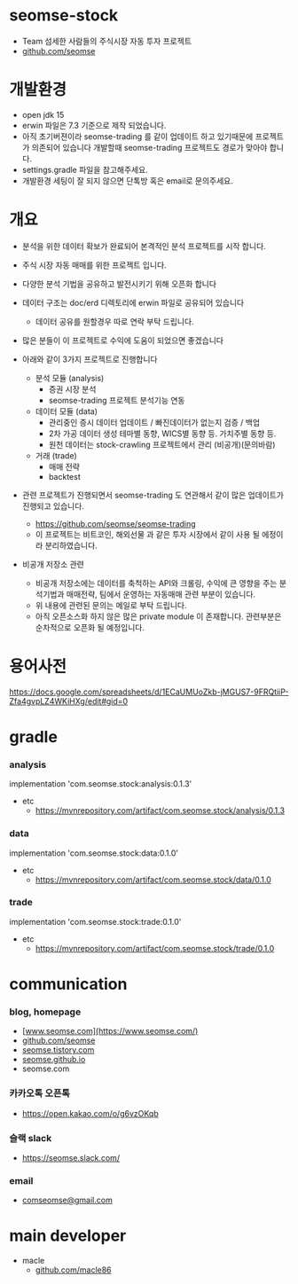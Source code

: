 # seomse-stock
- Team 섬세한 사람들의 주식시장 자동 투자 프로젝트 
- [github.com/seomse](https://github.com/seomse)
# 개발환경
- open jdk 15
- erwin 파일은 7.3 기준으로 제작 되었습니다.
- 아직 초기버젼이라 seomse-trading 를 같이 업데이트 하고 있기때문에 프로젝트가 의존되어 있습니다 개발할때 seomse-trading 프로젝트도 경로가 맞아야 합니다.
- settings.gradle 파일을 참고해주세요.
- 개발환경 세팅이 잘 되지 않으면 단톡방 혹은 email로 문의주세요.


# 개요
- 분석을 위한 데이터 확보가 완료되어 본격적인 분석 프로젝트를 시작 합니다.
- 주식 시장 자동 매매를 위한 프로젝트 입니다.
- 다양한 분석 기법을 공유하고 발전시키기 위해 오픈화 합니다
- 데이터 구조는 doc/erd 디렉토리에 erwin 파일로 공유되어 있습니다
    - 데이터 공유를 원할경우 따로 연락 부탁 드립니다.
- 많은 분들이 이 프로젝트로 수익에 도움이 되었으면 좋겠습니다  


- 아래와 같이 3가지 프로젝트로 진행합니다
    - 분석 모듈 (analysis)
        - 증권 시장 분석
        - seomse-trading 프로젝트 분석기능 연동
    - 데이터 모듈 (data)
        - 관리중인 증시 데이터 업데이트 / 빠진데이터가 없는지 검증 / 백업
        - 2차 가공 데이터 생성 테마별 동향, WICS별 동향 등. 가치주별 동향 등.
        - 원천 데이터는 stock-crawling 프로젝트에서 관리 (비공개)(문의바람)
    - 거래 (trade)
        - 매매 전략
        - backtest
       

- 관련 프로젝트가 진행되면서 seomse-trading 도 연관해서 같이 많은 업데이트가 진행되고 있습니다.
    - https://github.com/seomse/seomse-trading
    - 이 프로젝트는 비트코인, 해외선물 과 같은 투자 시장에서 같이 사용 될 에정이라 분리하였습니다.
    
- 비공개 저장소 관련
    - 비공개 저장소에는 데이터를 축척하는 API와 크롤링, 수익에 큰 영향을 주는 분석기법과 매매전략, 팀에서 운영하는 자동매매 관련 부분이 있습니다.
    - 위 내용에 관련된 문의는 메일로 부탁 드립니다.
    - 아직 오픈소스화 하지 않은 많은 private module 이 존재합니다. 관련부분은 순차적으로 오픈화 될 예정입니다.
    

# 용어사전
https://docs.google.com/spreadsheets/d/1ECaUMUoZkb-jMGUS7-9FRQtiiP-Zfa4gvpLZ4WKiHXg/edit#gid=0

# gradle
### analysis
implementation 'com.seomse.stock:analysis:0.1.3'
- etc 
    - https://mvnrepository.com/artifact/com.seomse.stock/analysis/0.1.3

### data
implementation 'com.seomse.stock:data:0.1.0'
- etc 
    - https://mvnrepository.com/artifact/com.seomse.stock/data/0.1.0

### trade
implementation 'com.seomse.stock:trade:0.1.0'
- etc 
    - https://mvnrepository.com/artifact/com.seomse.stock/trade/0.1.0

# communication
### blog, homepage
- [www.seomse.com](https://www.seomse.com/)
- [github.com/seomse](https://github.com/seomse)
- [seomse.tistory.com](https://seomse.tistory.com/)
- [seomse.github.io](https://seomse.github.io/)
- seomse.com

### 카카오톡 오픈톡
 - https://open.kakao.com/o/g6vzOKqb

### 슬랙 slack
- https://seomse.slack.com/

### email
 - comseomse@gmail.com
 
 
# main developer
 - macle
    -  [github.com/macle86](https://github.com/macle86)